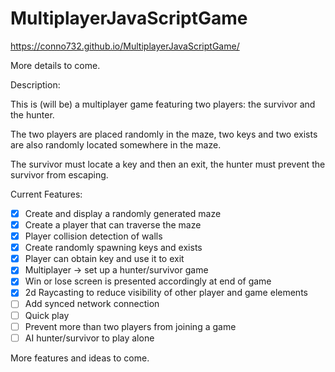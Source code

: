 # MultiplayerJavaScriptGame

https://conno732.github.io/MultiplayerJavaScriptGame/

More details to come.

Description:

This is (will be) a multiplayer game featuring two players: the survivor and the hunter.

The two players are placed randomly in the maze, two keys and two exists are also randomly located somewhere in the maze.

The survivor must locate a key and then an exit, the hunter must prevent the survivor from escaping.

Current Features:

- [x] Create and display a randomly generated maze
- [x] Create a player that can traverse the maze
- [x] Player collision detection of walls
- [x] Create randomly spawning keys and exists
- [x] Player can obtain key and use it to exit
- [x] Multiplayer -> set up a hunter/survivor game
- [X] Win or lose screen is presented accordingly at end of game
- [x] 2d Raycasting to reduce visibility of other player and game elements
- [ ] Add synced network connection
- [ ] Quick play
- [ ] Prevent more than two players from joining a game
- [ ] AI hunter/survivor to play alone

More features and ideas to come.
